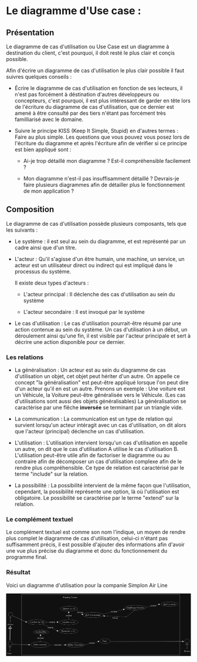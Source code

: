 # Le diagramme d'Use case :

## Présentation

Le diagramme de cas d'utilisation ou Use Case est un diagramme à destination du client, c'est pourquoi, il doit resté le plus clair et conçis possible.

Afin d'écrire un diagramme de cas d'utilisation le plus clair possible il faut suivres quelques conseils :

- Écrire le diagramme de cas d'utilisation en fonction de ses lecteurs, il n'est pas forcément à déstination d'autres développeurs ou concepteurs, c'est pourquoi, il est plus intéressant de garder en tête lors de l'écriture du diagramme de cas d'utilisation, que ce dernier est amené à être consulté par des tiers n'étant pas forcément très familliarisé avec le domaine.

- Suivre le principe KISS (Keep It Simple, Stupid) en d'autres termes : Faire au plus simple. Les questions que vous pouvez vous posez lors de l'écriture du diagramme et après l'écriture afin de vérifier si ce principe est bien appliqué sont :
  
  - Ai-je trop détaillé mon diagramme ? Est-il compréhensible facilement ?
  
  - Mon diagramme n'est-il pas insuffisamment détaillé ? Devrais-je faire plusieurs diagrammes afin de détailler plus le fonctionnement de mon application ?

## Composition

Le diagramme de cas d'utilisation possède plusieurs composants, tels que les suivants :

- Le système : il est seul au sein du diagramme, et est représenté par un cadre ainsi que d'un titre.

- L'acteur : Qu'il s'agisse d'un être humain, une machine, un service, un acteur est un utilisateur direct ou indirect qui est impliqué dans le processus du système. 
  
  Il existe deux types d'acteurs  :
  
  - L'acteur principal : Il déclenche des cas d'utilisation au sein du système
  
  - L'acteur secondaire : Il est invoqué par le système

- Le cas d'utilisation : Le cas d'utilisation pourrait-être résumé par une action contenue au sein du système. Un cas d'utilisation à un début, un déroulement ainsi qu'une fin, il est visible par l'acteur principale et sert à décrire une action disponible pour ce dernier.

### Les relations

- La généralisation : Un acteur est au sein du diagramme de cas d'utilisation un objet, cet objet peut hériter d'un autre. On appelle ce concept "la généralisation" est peut-être appliqué lorsque l'on peut dire d'un acteur qu'il en est un autre. Prenons un exemple : Une voiture est un Véhicule, la Voiture peut-être généralisée vers le Véhicule. (Les cas d'utilisations sont aussi des objets généralisables)
  La généralisation se caractèrise par une flêche **inversée** se terminant par un triangle vide.

- La communication : La communication est un type de relation qui survient lorsqu'un acteur intéragit avec un cas d'utilisation, on dit alors que l'acteur (principal) déclenche un cas d'utilisation.

- L'utilisation : L'utilisation intervient lorsqu'un cas d'utilisation en appelle un autre, on dit que le cas d'utilisation A utilise le cas d'utilisation B.
  L'utilisation peut-être utile afin de factoriser le diagramme ou au contraire afin de décomposer un cas d'utilisation complexe afin de le rendre plus compréhensible.
  Ce type de relation est caractérisé par le terme "include" sur la relation.

- La possibilité : La possibilité intervient de la même façon que l'utilisation, cependant, la possibilité représente une option, là où l'utilisation est obligatoire.
  Le possibilité se caractérise par le terme "extend" sur la relation.

### Le complément textuel

Le complément textuel est comme son nom l'indique, un moyen de rendre plus complet le diagramme de cas d'utilisation, celui-ci n'étant pas suffisamment précis, il est possible d'ajouter des informations afin d'avoir une vue plus précise du diagramme et donc du fonctionnement du programme final.

### Résultat

Voici un diagramme d'utilisation pour la companie Simplon Air Line    

<img title="" src="Diagrams/use-cases/take-plane.png" alt="take-plane.png" width="814" data-align="center">
